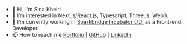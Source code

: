 - 👋 Hi, I’m Sina Kheiri
- 👀 I’m interested in Next.js/React.js, Typescript, Three.js, Web3.
- 🌱 I’m currently working in [Sparkbridge Incubator Ltd.](https://www.sparkbridge.ca/about) as a Front-end Developer.
- 📫 How to reach me [Portfolio](https://sinakheiri.dev/) | [GitHub](https://github.com/lWarwolfl) | [LinkedIn](https://linkedin.com/in/sinakheiri-dev)
